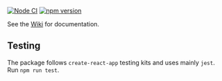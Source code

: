 [![Node CI](https://github.com/tgve/eAtlas/workflows/Node%20CI/badge.svg?branch=release)](https://github.com/tgve/tgve/actions?query=workflow%3A%22Node+CI%22) 
[![npm version](https://badge.fury.io/js/eatlas.svg)](https://badge.fury.io/js/eatlas)

See the [Wiki](https://github.com/tgve/eAtlas/wiki/) for documentation.

## Testing

The package follows `create-react-app` testing kits and uses mainly
`jest`. Run `npm run test`.
